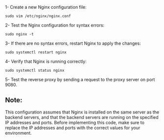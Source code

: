 1- Create a new Nginx configuration file:
```
sudo vim /etc/nginx/nginx.conf
```
2- Test the Nginx configuration for syntax errors:
```
sudo nginx -t
```
3- If there are no syntax errors, restart Nginx to apply the changes:
```
sudo systemctl restart nginx
```
4- Verify that Nginx is running correctly:
```
sudo systemctl status nginx
```
5- Test the reverse proxy by sending a request to the proxy server on port 9080.

## Note: 
This configuration assumes that Nginx is installed on the same server as the backend servers, 
and that the backend servers are running on the specified IP addresses and ports.
Before implementing this code, make sure to replace the IP addresses and ports with the correct values for your environment.
